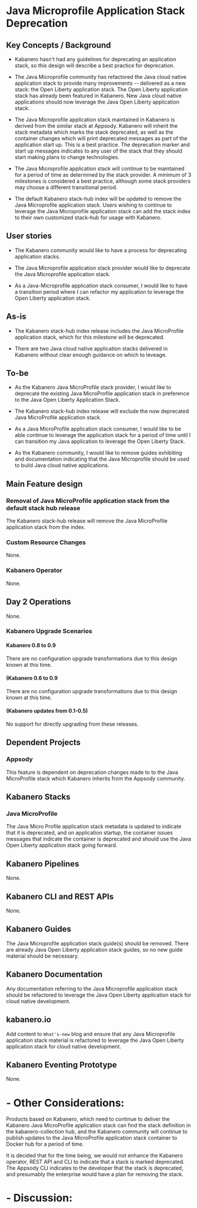# Java Microprofile Application Stack Deprecation

## Key Concepts / Background
- Kabanero hasn't had any guidelines for deprecating an application stack, so this design will describe a best practice for deprecation.

- The Java Microprofile community has refactored the Java cloud native  application stack to provide many improvements -- delivered as a new stack: the Open Liberty application stack.  The Open Liberty application stack has already been featured in Kabanero.  New Java cloud native applications should now leverage the Java Open Liberty application stack.

- The Java Microprofile application stack maintained in Kabanero is derived from the similar stack at Appsody.  Kabanero will inherit the stack metadata which marks the stack deprecated, as well as the container changes which will print deprecated messages as part of the application start up.  This is a best practice.  The deprecation marker and start up messages indicates to any user of the stack that they should start making plans to change technologies.

- The Java Microprofile application stack will continue to be maintained for a period of time as determined by the stack provider.  A minimum of 3 milestones is considered a best practice, although some stack providers may choose a different transitional period.

- The default Kabanero stack-hub index will be updated to remove the Java Microprofile application stack.  Users wishing to continue to leverage the Java Microprofile application stack can add the stack index to their own customized stack-hub for usage with Kabanero.

## User stories

- The Kabanero community would like to have a process for deprecating  application stacks.

- The Java Microprofile application stack provider would like to deprecate the Java Microprofile application stack.

- As a Java-Microprofile application stack consumer, I would like to have a transition period where I can refactor my application to leverage the Open Liberty application stack.

## As-is

- The Kabanero stack-hub index release includes the Java MicroProfile application stack, which for this milestone will be deprecated.

- There are two Java cloud native application stacks delivered in Kabanero without clear enough guidance on which to leveage.

## To-be

- As the Kabanero Java MicroProfile stack provider, I would like to deprecate the existing Java MicroProfile application stack in preference to the Java Open Liberty Application Stack.

- The Kabanero stack-hub index release will exclude the now deprecated Java MicroProfile application stack.

- As a Java MicroProfile application stack consumer, I would like to be able continue to leverage the application stack for a period of time until I can transition my Java application to leverage the Open Liberty Stack.

- As the Kabanero community, I would like to remove guides exhibiting and documentation indicating that the Java Microprofile should be used to build Java cloud native applications.

## Main Feature design

### Removal of Java MicroProfile application stack from the default stack hub release

The Kabanero stack-hub release will remove the Java MicroProfile application stack from the index.

### Custom Resource Changes

None.

### Kabanero Operator

None.

## Day 2 Operations

None.

### Kabanero Upgrade Scenarios

#### Kabanero 0.8 to 0.9

There are no configuration upgrade transformations due to this design known at this time.

#### (Kabanero 0.6 to 0.9

There are no configuration upgrade transformations due to this design known at this time.

#### (Kabanero updates from 0.1-0.5)

No support for directly upgrading from these releases.

##  Dependent Projects

### Appsody

This feature is dependent on deprecation changes made to to the Java MicroProfile stack which Kabanero inherits from the Appsody community. 

## Kabanero Stacks

### Java MicroProfile

The Java Micro Profile application stack metadata is updated to indicate that it is deprecated, and on application startup, the container issues messages that indicate the container is deprecated and should use the Java Open Liberty application stack going forward.

## Kabanero Pipelines

None.

## Kabanero CLI and REST APIs

None.

## Kabanero Guides

The Java Microprofile application stack guide(s) should be removed.  There are already Java Open Liberty application stack guides, so no new guide material should be necessary.

## Kabanero Documentation

Any documentation referring to the Java Microprofile application stack should be refactored to leverage the Java Open Liberty application stack for cloud native development.

## kabanero.io

Add content to `What's-new` blog and ensure that any Java Microprofile application stack material is refactored to leverage the Java Open Liberty application stack for cloud native development.

## Kabanero Eventing Prototype

None.

#  - Other Considerations:  

Products based on Kabanero, which need to continue to deliver the Kabanero Java MicroProfile application stack can find the stack definition in the kabanero-collection hub, and the Kabanero community will continue to publish updates to the Java MicroProfile application stack container to Docker hub for a period of time.

It is decided that for the time being, we would not enhance the Kabanero operator, REST API and CLI to indicate that a stack is marked deprecated.  The Appsody CLI indicates to the developer that the stack is deprecated, and presumably the enterprise would have a plan for removing the stack.

#  - Discussion:  
